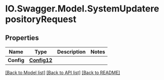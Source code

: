 # IO.Swagger.Model.SystemUpdaterepositoryRequest
## Properties

Name | Type | Description | Notes
------------ | ------------- | ------------- | -------------
**Config** | [**Config12**](Config12.md) |  | 

[[Back to Model list]](../README.md#documentation-for-models) [[Back to API list]](../README.md#documentation-for-api-endpoints) [[Back to README]](../README.md)


